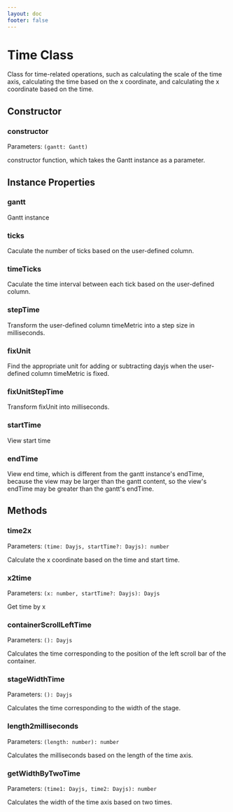 ```yaml
---
layout: doc
footer: false
---
```


# Time Class

Class for time-related operations, such as calculating the scale of the time axis, calculating the time based on the x coordinate, and calculating the x coordinate based on the time.

## Constructor

### constructor

Parameters: `(gantt: Gantt)`

constructor function, which takes the Gantt instance as a parameter.

## Instance Properties

### gantt

Gantt instance

### ticks

Caculate the number of ticks based on the user-defined column.

### timeTicks

Caculate the time interval between each tick based on the user-defined column.

### stepTime

Transform the user-defined column timeMetric into a step size in milliseconds.

### fixUnit

Find the appropriate unit for adding or subtracting dayjs when the user-defined column timeMetric is fixed.

### fixUnitStepTime

Transform fixUnit into milliseconds.

### startTime

View start time

### endTime

View end time, which is different from the gantt instance's endTime, because the view may be larger than the gantt content, so the view's endTime may be greater than the gantt's endTime.

## Methods

### time2x

Parameters: `(time: Dayjs, startTime?: Dayjs): number`

Calculate the x coordinate based on the time and start time.

### x2time

Parameters: `(x: number, startTime?: Dayjs): Dayjs`

Get time by x

### containerScrollLeftTime

Parameters: `(): Dayjs`

Calculates the time corresponding to the position of the left scroll bar of the container.

### stageWidthTime

Parameters: `(): Dayjs`

Calculates the time corresponding to the width of the stage.

### length2milliseconds

Parameters: `(length: number): number`

Calculates the milliseconds based on the length of the time axis.

### getWidthByTwoTime

Parameters: `(time1: Dayjs, time2: Dayjs): number`

Calculates the width of the time axis based on two times.
